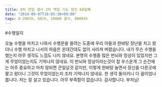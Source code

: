 ```yaml
---
title: 8차 천일 결사 2차 백일 기도 정진 68일째
date: "2014-09-07T16:05:38+09:00"
tags: 8-200th, 68th, 10000 결사, 8000th
---
```


#수행일지

오늘 수행을 마치고 나와서 수행문을 쓸려는 도중에 우리 아들과 한바탕 장난을 치고 왔더니 수행 마치고 나서의 마음은 온데간데도 없이 사라져 버렸습니다. 내가 무슨 수행을 했는지 아무 생각도 느낌도 나지 않네요. 분명히 수행중 많은 번뇌와 망상이 있었지만 그게 무었이었는지도 기억나지 않네요. 이 번뇌와 망상이라는것이 참 우스운게 그 순간에는 아주 중요하고 마치 않되면 큰일날것 같지만, 이렇게 한바탕 놀면서 정신을 다른곳에 팔고 왔더니 그것이 무었이었는지 조차 기억나지 않네요. 한 생각 돌이키니 다 꿈이었나 봅니다. 저는 잘 살고 있습니다. 아무 부족함이 없습니다. 감사합니다. 부처님!
